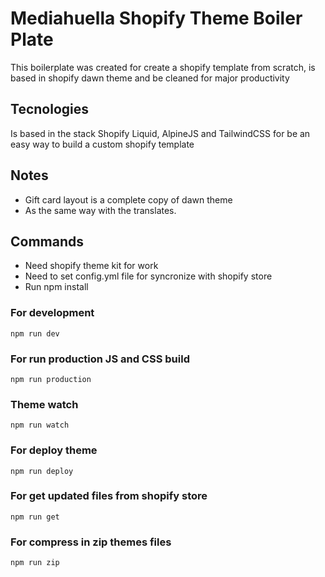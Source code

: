 # Mediahuella Shopify Theme Boiler Plate

This boilerplate was created for create a shopify template from scratch, is based in shopify dawn theme and be cleaned for major productivity

## Tecnologies
Is based in the stack Shopify Liquid, AlpineJS and TailwindCSS for be an easy way to build a custom shopify template

## Notes
- Gift card layout is a complete copy of dawn theme
- As the same way with the translates.

## Commands
- Need shopify theme kit for work
- Need to set config.yml file for syncronize with shopify store
- Run npm install

### For development
```
npm run dev
```
### For run production JS and CSS build
```
npm run production
```
### Theme watch
```
npm run watch
```
### For deploy theme
```
npm run deploy
```
### For get updated files from shopify store
```
npm run get
```
### For compress in zip themes files
```
npm run zip
```